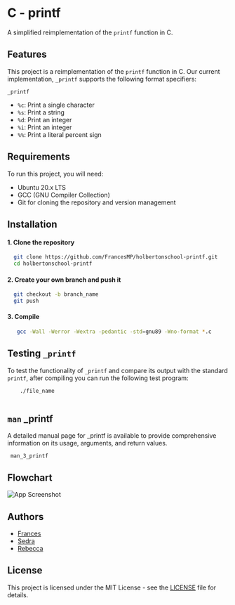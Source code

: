 
# C - printf

A simplified reimplementation of the ```printf``` function in C.


## Features

This project is a reimplementation of the ```printf``` function in C.
Our current implementation, ```_printf``` supports the following format specifiers:

```_printf```
- ```%c```: Print a single character
- ```%s```: Print a string
- ```%d```: Print an integer
- ```%i```: Print an integer
- ```%%```: Print a literal percent sign


## Requirements

To run this project, you will need:

- Ubuntu 20.x LTS
- GCC (GNU Compiler Collection)
- Git for cloning the repository and version management

## Installation

#### 1. Clone the repository

```bash
  git clone https://github.com/FrancesMP/holbertonschool-printf.git
  cd holbertonschool-printf
```

#### 2. Create your own branch and push it

```bash
  git checkout -b branch_name
  git push
``` 

#### 3. Compile

```bash
   gcc -Wall -Werror -Wextra -pedantic -std=gnu89 -Wno-format *.c
``` 
## Testing ```_printf```

To test the functionality of ```_printf``` and compare its output with the standard ```printf```, after compiling you can run the following test program:

```bash
    ./file_name
```

```  
```

## ```man``` _printf

A detailed manual page for _printf is available to provide comprehensive information on its usage, arguments, and return values.

``` man_3_printf```
## Flowchart

![App Screenshot](https://via.placeholder.com/468x300?text=App+Screenshot+Here)


## Authors

- [Frances](https://github.com/FrancesMP)
- [Sedra](https://github.com/SedraR78)
- [Rebecca](https://github.com/SG1-Rebecca)


## License
This project is licensed under the MIT License - see the [LICENSE](https://choosealicense.com/licenses/mit/) file for details.


